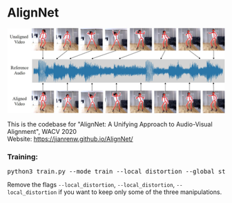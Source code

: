 # AlignNet

![](images/sync_teaser.jpg)

This is the codebase for "AlignNet: A Unifying Approach to Audio-Visual Alignment", WACV 2020 <br/>
Website: <url>https://jianrenw.github.io/AlignNet/</url>

### Training:
<pre>
python3 train.py --mode train --local_distortion --global_stretch --global_shift --experiment_name <i>YOUR_EXPERIMENT_NAME</i> --log_dir <i>YOUR_LOG_DIRECTORY</i>
</pre>
Remove the flags `--local_distortion`, `--local_distortion`, `--local_distortion` if you want to keep only some of the three manipulations.
